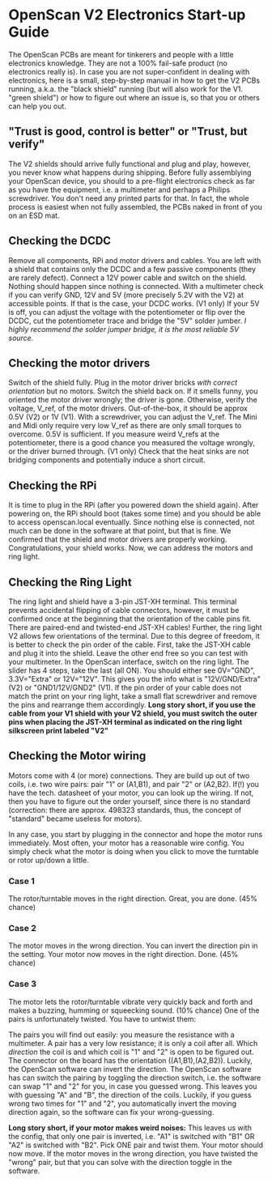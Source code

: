 # OpenScan V2 Electronics Start-up Guide
The OpenScan PCBs are meant for tinkerers and people with a little electronics knowledge. They are not a 100% fail-safe product (no electronics really is). In case you are not super-confident in dealing with electronics, here is a small, step-by-step manual in how to get the V2 PCBs running, a.k.a. the "black shield" running (but will also work for the V1. "green shield") or how to figure out where an issue is, so that you or others can help you out. 

## "Trust is good, control is better" or "Trust, but verify"
The V2 shields should arrive fully functional and plug and play, however, you never know what happens during shipping. Before fully assemblying your OpenScan device, you should to a pre-flight electronics check as far as you have the equipment, i.e. a multimeter and perhaps a Philips screwdriver. You don't need any printed parts for that. In fact, the whole process is easiest when not fully assembled, the PCBs naked in front of you on an ESD mat.

## Checking the DCDC
Remove all components, RPi and motor drivers and cables. You are left with a shield that contains only the DCDC and a few passive components (they are rarely defect). Connect a 12V power cable and switch on the shield. Nothing should happen since nothing is connected. With a multimeter check if you can verify GND, 12V and 5V (more precisely 5.2V with the V2) at accessible points. If that is the case, your DCDC works. (V1 only) If your 5V is off, you can adjust the voltage with the potentiometer or flip over the DCDC, cut the potentiometer trace and bridge the "5V" solder jumber. *I highly recommend the solder jumper bridge, it is the most reliable 5V source.*

## Checking the motor drivers
Switch of the shield fully. Plug in the motor driver bricks *with correct orientation* but no motors. Switch the shield back on. If it smells funny, you oriented the motor driver wrongly; the driver is gone. Otherwise, verify the voltage, V_ref, of the motor drivers. Out-of-the-box, it should be approx 0.5V (V2) or 1V (V1). With a screwdriver, you can adjust the V_ref. The Mini and Midi only require very low V_ref as there are only small torques to overcome. 0.5V is sufficient. If you measure weird V_refs at the potentiometer, there is a good chance you measured the voltage wrongly, or the driver burned through. (V1 only) Check that the heat sinks are not bridging components and potentially induce a short circuit.

## Checking the RPi
It is time to plug in the RPi (after you powered down the shield again). After powering on, the RPi should boot (takes some time) and you should be able to access openscan.local eventually. Since nothing else is connected, not much can be done in the software at that point, but that is fine. We confirmed that the shield and motor drivers are properly working. Congratulations, your shield works. Now, we can address the motors and ring light.

## Checking the Ring Light
The ring light and shield have a 3-pin JST-XH terminal. This terminal prevents accidental flipping of cable connectors, however, it must be confirmed once at the beginning that the orientation of the cable pins fit. There are paired-end and twisted-end JST-XH cables! Further, the ring light V2 allows few orientations of the terminal. Due to this degree of freedom, it is better to check the pin order of the cable.
First, take the JST-XH cable and plug it into the shield. Leave the other end free so you can test with your multimeter. In the OpenScan interface, switch on the ring light. The slider has 4 steps, take the last (all ON). You should either see 0V="GND", 3.3V="Extra" or 12V="12V". This gives you the info what is "12V/GND/Extra" (V2) or "GND1/12V/GND2" (V1). If the pin order of your cable does not match the print on your ring light, take a small flat screwdriver and remove the pins and rearrange them accordingly.
**Long story short, if you use the cable from your V1 shield with your V2 shield, you must switch the outer pins when placing the JST-XH terminal as indicated on the ring light silkscreen print labeled "V2"**

## Checking the Motor wiring
Motors come with 4 (or more) connections. They are build up out of two coils, i.e. two wire pairs: pair "1" or (A1,B1), and pair "2" or (A2,B2). If(!) you have the tech. datasheet of your motor, you can look up the wiring. If not, then you have to figure out the order yourself, since there is no standard (correction: there are approx. 498323 standards, thus, the concept of "standard" became useless for motors). 

In any case, you start by plugging in the connector and hope the motor runs immediately. Most often, your motor has a reasonable wire config. You simply check what the motor is doing when you click to move the turntable or rotor up/down a little. 

### Case 1
The rotor/turntable moves in the right direction. Great, you are done. (45% chance)

### Case 2
The motor moves in the wrong direction. You can invert the direction pin in the setting. Your motor now moves in the right direction. Done. (45% chance)
### Case 3 
The motor lets the rotor/turntable vibrate very quickly back and forth and makes a buzzing, humming or squeecking sound. (10% chance) One of the pairs is unfortunately twisted. You have to untwist them:
 
The pairs you will find out easily: you measure the resistance with a multimeter. A pair has a very low resistance; it is only a coil after all. Which *direction* the coil is and which coil is "1" and "2" is open to be figured out. The connector on the board has the orientation ((A1,B1),(A2,B2)). Luckily, the OpenScan software can invert the direction. The OpenScan software has can switch the pairing by toggling the direction switch, i.e. the software can swap "1" and "2" for you, in case you guessed wrong.
This leaves you with guessing "A" and "B", the direction of the coils. Luckily, if you guess wrong two times for "1" and "2", you automatically invert the moving direction again, so the software can fix your wrong-guessing.

**Long story short, if your motor makes weird noises:** This leaves us with the config, that only one pair is inverted, i.e. "A1" is switched with "B1" OR "A2" is switched with "B2". Pick ONE pair and twist them. Your motor should now move. If the motor moves in the wrong direction, you have twisted the "wrong" pair, but that you can solve with the direction toggle in the software.




